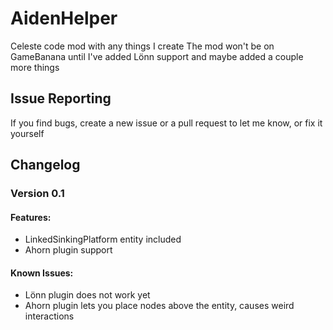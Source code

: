 # AidenHelper
 Celeste code mod with any things I create
 The mod won't be on GameBanana until I've added Lönn support and maybe added a couple more things

## Issue Reporting
 If you find bugs, create a new issue or a pull request to let me know, or fix it yourself

## Changelog
### Version 0.1
#### Features:
 - LinkedSinkingPlatform entity included
 - Ahorn plugin support
#### Known Issues:
 - Lönn plugin does not work yet
 - Ahorn plugin lets you place nodes above the entity, causes weird interactions
